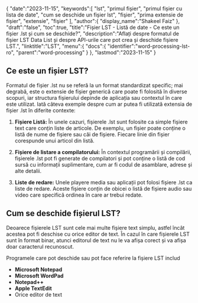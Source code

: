 {
   "date":"2023-11-15",
   "keywords":[
"lst",
"primul fișier",
"primul fișier cu lista de date",
"cum se deschide un fișier lst",
"fişier",
"prima extensie de fișier",
"extensie",
"fişier"
],
   "author":{
      "display_name":"Shakeel Faiz"
},
   "draft":"false",
   "toc":true,
   "title":"Fișier LST - Listă de date - Ce este un fișier .lst și cum se deschide?",
   "description":"Aflați despre formatul de fișier LST Data List și despre API-urile care pot crea și deschide fișiere LST.",
   "linktitle":"LST",
   "menu":{
      "docs":{
         "identifier":"word-processing-lst-ro",
         "parent":"word-processing"
}
},
   "lastmod":"2023-11-15"
}

## Ce este un fișier LST?

Formatul de fișier .lst nu se referă la un format standardizat specific; mai degrabă, este o extensie de fișier generică care poate fi folosită în diverse scopuri, iar structura fișierului depinde de aplicația sau contextul în care este utilizat. Iată câteva exemple despre cum ar putea fi utilizată extensia de fișier .lst în diferite contexte:

1.  **Fișiere Listă:** În unele cazuri, fișierele .lst sunt folosite ca simple fișiere text care conțin liste de articole. De exemplu, un fișier poate conține o listă de nume de fișiere sau căi de fișiere. Fiecare linie din fișier corespunde unui articol din listă.
    
2.  **Fișiere de listare a compilatorului:** În contextul programării și compilării, fișierele .lst pot fi generate de compilatori și pot conține o listă de cod sursă cu informații suplimentare, cum ar fi codul de asamblare, adrese și alte detalii.
    
3.  **Liste de redare:** Unele playere media sau aplicații pot folosi fișiere .lst ca liste de redare. Aceste fișiere conțin de obicei o listă de fișiere audio sau video care specifică ordinea în care ar trebui redate.

## Cum se deschide fișierul LST?

Deoarece fișierele LST sunt cele mai multe fișiere text simplu, astfel încât acestea pot fi deschise cu orice editor de text. În cazul în care fișierele LST sunt în format binar, atunci editorul de text nu le va afișa corect și va afișa doar caracterul recunoscut.

Programele care pot deschide sau pot face referire la fișiere LST includ

- **Microsoft Notepad**
- **Microsoft WordPad**
- **Notepad++**
- **Apple TextEdit**
- Orice editor de text

